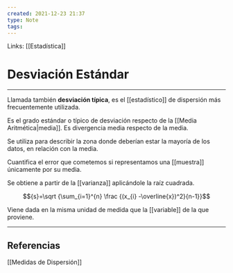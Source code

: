 ```yaml
---
created: 2021-12-23 21:37
type: Note
tags:
---
```


Links: [[Estadística]]

# Desviación Estándar
---

Llamada también **desviación típica**, es el [[estadístico]] de dispersión más frecuentemente utilizada.

Es el grado estándar o típico de desviación respecto de la [[Media Aritmética|media]]. Es divergencia media respecto de la media.

Se utiliza para describir la zona donde deberían estar la mayoría de los datos, en relación con la media.

Cuantifica el error que cometemos si representamos una [[muestra]] únicamente por su media.

Se obtiene a partir de la [[varianza]] aplicándole la raíz cuadrada.

$${s}=\sqrt {\sum_{i=1}^{n} \frac {(x_{i} -\overline{x})^2}{n-1}}$$

Viene dada en la misma unidad de medida que la [[variable]] de la que proviene.

---

## Referencias
[[Medidas de Dispersión]]